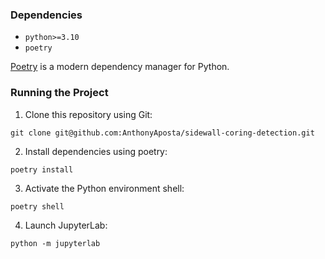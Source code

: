 ### Dependencies

- `python>=3.10`
- `poetry`

[Poetry](https://python-poetry.org/) is a modern dependency manager for Python.

### Running the Project

1. Clone this repository using Git:

```
git clone git@github.com:AnthonyAposta/sidewall-coring-detection.git
```

2. Install dependencies using poetry:

```
poetry install
```

3. Activate the Python environment shell:

```
poetry shell
```

4. Launch JupyterLab:

```
python -m jupyterlab
```
